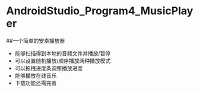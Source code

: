# AndroidStudio_Program4_MusicPlayer
##一个简单的安卓播放器
* 能够扫描得到本地的音频文件并播放/暂停
* 可以设置随机播放/顺序播放两种播放模式
* 可以拖拽进度条调整播放进度
* 能够播放在线音乐
* 下载功能还需完善
